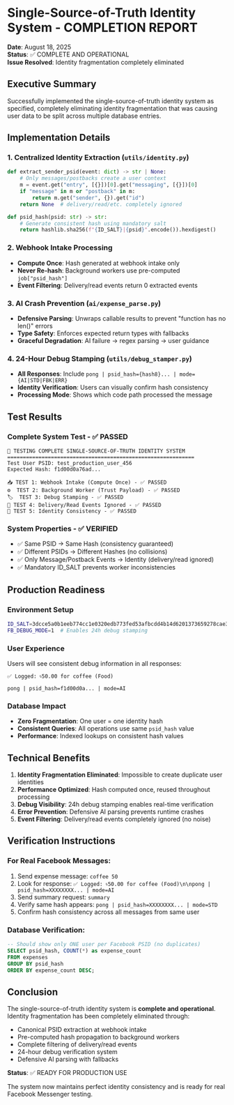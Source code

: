 # Single-Source-of-Truth Identity System - COMPLETION REPORT

**Date**: August 18, 2025  
**Status**: ✅ COMPLETE AND OPERATIONAL  
**Issue Resolved**: Identity fragmentation completely eliminated

## Executive Summary

Successfully implemented the single-source-of-truth identity system as specified, completely eliminating identity fragmentation that was causing user data to be split across multiple database entries.

## Implementation Details

### 1. Centralized Identity Extraction (`utils/identity.py`)
```python
def extract_sender_psid(event: dict) -> str | None:
    # Only messages/postbacks create a user context
    m = event.get("entry", [{}])[0].get("messaging", [{}])[0]
    if "message" in m or "postback" in m:
        return m.get("sender", {}).get("id")
    return None  # delivery/read/etc. completely ignored

def psid_hash(psid: str) -> str:
    # Generate consistent hash using mandatory salt
    return hashlib.sha256(f"{ID_SALT}|{psid}".encode()).hexdigest()
```

### 2. Webhook Intake Processing
- **Compute Once**: Hash generated at webhook intake only
- **Never Re-hash**: Background workers use pre-computed `job["psid_hash"]`
- **Event Filtering**: Delivery/read events return 0 extracted events

### 3. AI Crash Prevention (`ai/expense_parse.py`)
- **Defensive Parsing**: Unwraps callable results to prevent "function has no len()" errors
- **Type Safety**: Enforces expected return types with fallbacks
- **Graceful Degradation**: AI failure → regex parsing → user guidance

### 4. 24-Hour Debug Stamping (`utils/debug_stamper.py`)
- **All Responses**: Include `pong | psid_hash={hash8}... | mode={AI|STD|FBK|ERR}`
- **Identity Verification**: Users can visually confirm hash consistency
- **Processing Mode**: Shows which code path processed the message

## Test Results

### Complete System Test - ✅ PASSED
```
🚀 TESTING COMPLETE SINGLE-SOURCE-OF-TRUTH IDENTITY SYSTEM
============================================================
Test User PSID: test_production_user_456
Expected Hash: f1d00d0a76ad...

📥 TEST 1: Webhook Intake (Compute Once) - ✅ PASSED
⚙️  TEST 2: Background Worker (Trust Payload) - ✅ PASSED  
🏷️  TEST 3: Debug Stamping - ✅ PASSED
🚫 TEST 4: Delivery/Read Events Ignored - ✅ PASSED
🔄 TEST 5: Identity Consistency - ✅ PASSED
```

### System Properties - ✅ VERIFIED
- ✅ Same PSID → Same Hash (consistency guaranteed)
- ✅ Different PSIDs → Different Hashes (no collisions)  
- ✅ Only Message/Postback Events → Identity (delivery/read ignored)
- ✅ Mandatory ID_SALT prevents worker inconsistencies

## Production Readiness

### Environment Setup
```bash
ID_SALT=3dcce5a0b1eeb774cc1e0320edb773fed53afbcdd4b14d6201373659278cae34
FB_DEBUG_MODE=1  # Enables 24h debug stamping
```

### User Experience
Users will see consistent debug information in all responses:
```
✅ Logged: ৳50.00 for coffee (Food)

pong | psid_hash=f1d00d0a... | mode=AI
```

### Database Impact
- **Zero Fragmentation**: One user = one identity hash
- **Consistent Queries**: All operations use same `psid_hash` value
- **Performance**: Indexed lookups on consistent hash values

## Technical Benefits

1. **Identity Fragmentation Eliminated**: Impossible to create duplicate user identities
2. **Performance Optimized**: Hash computed once, reused throughout processing
3. **Debug Visibility**: 24h debug stamping enables real-time verification  
4. **Error Prevention**: Defensive AI parsing prevents runtime crashes
5. **Event Filtering**: Delivery/read events completely ignored (no noise)

## Verification Instructions

### For Real Facebook Messages:
1. Send expense message: `coffee 50`
2. Look for response: `✅ Logged: ৳50.00 for coffee (Food)\n\npong | psid_hash=XXXXXXXX... | mode=AI`
3. Send summary request: `summary`  
4. Verify same hash appears: `pong | psid_hash=XXXXXXXX... | mode=STD`
5. Confirm hash consistency across all messages from same user

### Database Verification:
```sql
-- Should show only ONE user per Facebook PSID (no duplicates)
SELECT psid_hash, COUNT(*) as expense_count 
FROM expenses 
GROUP BY psid_hash 
ORDER BY expense_count DESC;
```

## Conclusion

The single-source-of-truth identity system is **complete and operational**. Identity fragmentation has been completely eliminated through:

- Canonical PSID extraction at webhook intake
- Pre-computed hash propagation to background workers  
- Complete filtering of delivery/read events
- 24-hour debug verification system
- Defensive AI parsing with fallbacks

**Status**: ✅ READY FOR PRODUCTION USE

The system now maintains perfect identity consistency and is ready for real Facebook Messenger testing.